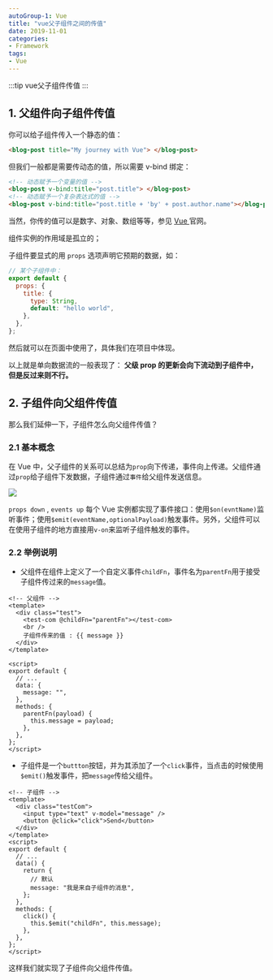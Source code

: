 ```yaml
---
autoGroup-1: Vue
title: "vue父子组件之间的传值"
date: 2019-11-01
categories:
- Framework
tags:
- Vue
---
```

:::tip
vue父子组件传值
:::

<!-- more -->

## 1. 父组件向子组件传值


你可以给子组件传入一个静态的值：

```html
<blog-post title="My journey with Vue"> </blog-post>
```

但我们一般都是需要传动态的值，所以需要 v-bind 绑定：

```html
<!-- 动态赋予一个变量的值 -->
<blog-post v-bind:title="post.title"> </blog-post>
<!-- 动态赋予一个复杂表达式的值 -->
<blog-post v-bind:title="post.title + 'by' + post.author.name"></blog-post>
```

当然，你传的值可以是数字、对象、数组等等，参见 [ Vue ](https://cn.vuejs.org/) 官网。

组件实例的作用域是孤立的；

子组件要显式的用 `props` 选项声明它预期的数据，如：

```js
// 某个子组件中：
export default {
  props: {
    title: {
      type: String,
      default: "hello world",
    },
  },
};
```

然后就可以在页面中使用了，具体我们在项目中体现。

以上就是单向数据流的一般表现了： **父级 prop 的更新会向下流动到子组件中，但是反过来则不行。**

## 2. 子组件向父组件传值

那么我们延伸一下，子组件怎么向父组件传值？

###   2.1 基本概念

在 Vue 中，父子组件的关系可以总结为`prop`向下传递，事件向上传递。父组件通过`prop`给子组件下发数据，子组件通过`事件`给父组件发送信息。

![](https://tva1.sinaimg.cn/large/006y8mN6ly1g8ogedzh3aj306u06smx0.jpg)

`props down` , `events up`
每个 Vue 实例都实现了事件接口：使用`$on(evntName)`监听事件；使用`$emit(eventName,optionalPayload)`触发事件。另外，父组件可以在使用子组件的地方直接用`v-on`来监听子组件触发的事件。

###   2.2 举例说明

- 父组件在组件上定义了一个自定义事件`childFn`，事件名为`parentFn`用于接受子组件传过来的`message`值。

```vue
<!-- 父组件 -->
<template>
  <div class="test">
    <test-com @childFn="parentFn"></test-com>
    <br />
    子组件传来的值 : {{ message }}
  </div>
</template>

<script>
export default {
  // ...
  data: {
    message: "",
  },
  methods: {
    parentFn(payload) {
      this.message = payload;
    },
  },
};
</script>
```

- 子组件是一个`buttton`按钮，并为其添加了一个`click`事件，当点击的时候使用`$emit()`触发事件，把`message`传给父组件。

```vue
<!-- 子组件 -->
<template>
  <div class="testCom">
    <input type="text" v-model="message" />
    <button @click="click">Send</button>
  </div>
</template>
<script>
export default {
  // ...
  data() {
    return {
      // 默认
      message: "我是来自子组件的消息",
    };
  },
  methods: {
    click() {
      this.$emit("childFn", this.message);
    },
  },
};
</script>
```

这样我们就实现了子组件向父组件传值。
